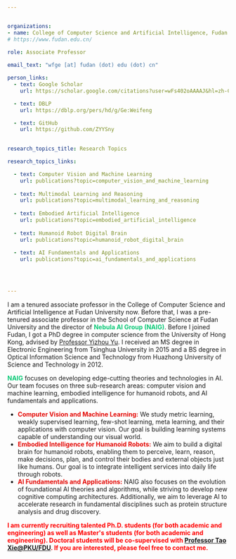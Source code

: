 ```yaml
---


organizations:
- name: College of Computer Science and Artificial Intelligence, Fudan University
# https://www.fudan.edu.cn/
  
role: Associate Professor

email_text: "wfge [at] fudan (dot) edu (dot) cn"

person_links:
  - text: Google Scholar
    url: https://scholar.google.com/citations?user=wFs402oAAAAJ&hl=zh-CN

  - text: DBLP 
    url: https://dblp.org/pers/hd/g/Ge:Weifeng

  - text: GitHub
    url: https://github.com/ZYYSny

  
research_topics_title: Research Topics

research_topics_links:

  - text: Computer Vision and Machine Learning
    url: publications?topic=computer_vision_and_machine_learning
    
  - text: Multimodal Learning and Reasoning
    url: publications?topic=multimodal_learning_and_reasoning
    
  - text: Embodied Artificial Intelligence
    url: publications?topic=embodied_artificial_intelligence
    
  - text: Humanoid Robot Digital Brain
    url: publications?topic=humanoid_robot_digital_brain
    
  - text: AI Fundamentals and Applications
    url: publications?topic=ai_fundamentals_and_applications


  

---
```


I am a tenured associate professor in the College of Computer Science and Artificial Intelligence at Fudan University now. Before that, I was a pre-tenured associate professor in the School of Computer Science at Fudan University and the director of <span style="color: #0cc977; font-weight: bold;">Nebula AI Group (NAIG)</span>. Before I joined Fudan, I got a PhD degree in computer science from the University of Hong Kong, advised by [Professor Yizhou Yu](https://i.cs.hku.hk/~yzyu/). I received an MS degree in Electronic Engineering from Tsinghua University in 2015 and a BS degree in Optical Information Science and Technology from Huazhong University of Science and Technology in 2012.

<span style="color: #0cc977; font-weight: bold;">NAIG</span> focuses on developing edge-cutting theories and technologies in AI. Our team focuses on three sub-research areas: computer vision and machine learning, embodied intelligence for humanoid robots, and AI fundamentals and applications.

- <span style="color: #E40B07; font-weight: bold;">Computer Vision and Machine Learning:</span> We study metric learning, weakly supervised learning, few-shot learning, meta learning, and their applications with computer vision. Our goal is building learning systems capable of understanding our visual world.
- <span style="color: #E40B07; font-weight: bold;">Embodied Intelligence for Humanoid Robots:</span> We aim to build a digital brain for humanoid robots, enabling them to perceive, learn, reason, make decisions, plan, and control their bodies and external objects just like humans. Our goal is to integrate intelligent services into daily life through robots.
- <span style="color: #E40B07; font-weight: bold;"> AI Fundamentals and Applications:</span> NAIG also focuses on the evolution of foundational AI theories and algorithms, while striving to develop new cognitive computing architectures. Additionally, we aim to leverage AI to accelerate research in fundamental disciplines such as protein structure analysis and drug discovery.

<font color=red>**I am currently recruiting talented Ph.D. students (for both academic and engineering) as well as Master's students (for both academic and engineering). Doctoral students will be co-supervised with [Professor Tao Xie@PKU/FDU](https://cs.pku.edu.cn/info/1084/1713.htm). If you are interested, please feel free to contact me.**</font> 
